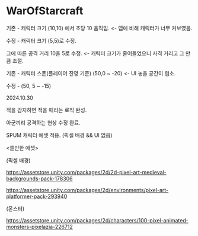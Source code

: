 # WarOfStarcraft
기존 - 캐릭터 크기 (10,10) 에서 초당 10 움직임.  <- 맵에 비해 캐릭터가 너무 커보였음.

수정 - 캐릭터 크기 (5,5)로 수정.

그에 따른 공격 거리 10을 5로 수정. <- 캐릭터 크기가 줄어들었으니 사격 거리고 그 만큼 조절.

기존 - 캐릭터 스폰(플레이어 진영 기준) (50,0 ~ -20) <- UI 놓을 공간이 협소.

수정 - (50, 5 ~ -15)

2024.10.30

적을 감지하면 적을 때리는 로직 완성.

아군끼리 공격하는 현상 수정 완료.

SPUM 캐릭터 에셋 적용. (픽셀 배경 && UI 없음)




<쓸만한 에셋>

(픽셀 배경)

https://assetstore.unity.com/packages/2d/2d-pixel-art-medieval-backgrounds-pack-178306

https://assetstore.unity.com/packages/2d/environments/pixel-art-platformer-pack-293940

(몬스터)

https://assetstore.unity.com/packages/2d/characters/100-pixel-animated-monsters-pixelazia-226712


